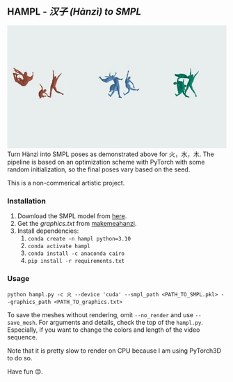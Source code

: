 ## HAMPL - *汉子 (Hànzì) to SMPL*

![Example header picture](example.gif)
Turn Hànzì into SMPL poses as demonstrated above for 火，水，木. The pipeline is based on an optimization scheme with PyTorch with some random initialization, so the final poses vary based on the seed.

This is a non-commerical artistic project.

### Installation
1. Download the SMPL model from [here](https://smpl.is.tue.mpg.de/).
2. Get the *graphics.txt* from [makemeahanzi](https://github.com/skishore/makemeahanzi).
3. Install dependencies:
   1. ```conda create -n hampl python=3.10```
   2. ```conda activate hampl```
   3. ```conda install -c anaconda cairo```
   4. ```pip install -r requirements.txt```

### Usage
```python hampl.py -c 火 --device 'cuda' --smpl_path <PATH_TO_SMPL.pkl> --graphics_path <PATH_TO_graphics.txt> ```

To save the meshes without rendering, omit ```--no_render``` and use ```--save_mesh```. For arguments and details, check the top of the ```hampl.py```. Especially, if you want to change the colors and length of the video sequence.

Note that it is pretty slow to render on CPU because I am using PyTorch3D to do so.

Have fun 😊.
